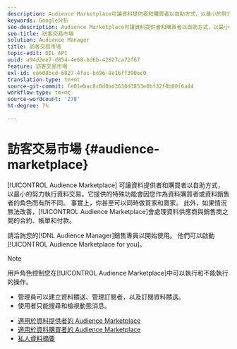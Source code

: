 ```yaml
---
description: Audience Marketplace可讓資料提供者和購買者以自助方式，以最小的努力執行資料交易。 它提供的特殊功能會因您作為資料購買者或資料銷售者的角色而有所不同。 事實上，你甚至可以同時做買家和賣家。 此外，如果情況無法改善，Audience Marketplace會處理資料供應商與銷售商之間的合約、帳單和付款。
keywords: Google分析
seo-description: Audience Marketplace可讓資料提供者和購買者以自助方式，以最小的努力執行資料交易。 它提供的特殊功能會因您作為資料購買者或資料銷售者的角色而有所不同。 事實上，你甚至可以同時做買家和賣家。 此外，如果情況無法改善，Audience Marketplace會處理資料供應商與銷售商之間的合約、帳單和付款。
seo-title: 訪客交易市場
solution: Audience Manager
title: 訪客交易市場
topic-edit: DIL API
uuid: a94d2ee7-d854-4e68-bd6b-42827ca72f67
feature: 訪客交易市場
exl-id: ee608bcd-6827-4fac-be96-8e16ff390ec0
translation-type: tm+mt
source-git-commit: fe01ebac8c0d0ad3630d3853e0bf32f0b00f6a44
workflow-type: tm+mt
source-wordcount: '278'
ht-degree: 7%

---
```


# 訪客交易市場 {#audience-marketplace}

[!UICONTROL Audience Marketplace] 可讓資料提供者和購買者以自助方式，以最小的努力執行資料交易。它提供的特殊功能會因您作為資料購買者或資料銷售者的角色而有所不同。 事實上，你甚至可以同時做買家和賣家。 此外，如果情況無法改善，[!UICONTROL Audience Marketplace]會處理資料供應商與銷售商之間的合約、帳單和付款。

請洽詢您的[!DNL Audience Manager]銷售專員以開始使用。 他們可以啟動[!UICONTROL Audience Marketplace for you]。

>[!NOTE]
>
>用戶角色控制您在[!UICONTROL Audience Marketplace]中可以執行和不能執行的操作。
>
> * 管理員可以建立資料饋送、管理訂閱者，以及訂閱資料饋送。
> * 使用者只能搜尋和檢視動態消息。


* [適用於資料提供者的 Audience Marketplace](/help/using/features/audience-marketplace/marketplace-data-providers/marketplace-data-providers.md)
* [適用於資料購買者的 Audience Marketplace](/help/using/features/audience-marketplace/marketplace-data-buyers/marketplace-data-buyers.md)
* [私人資料摘要](/help/using/features/audience-marketplace/marketplace-private-feeds.md)
